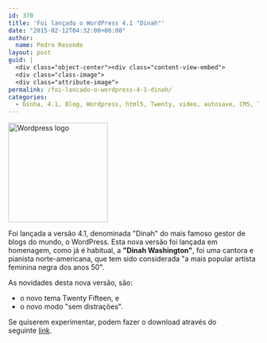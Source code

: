 ```yaml
---
id: 370
title: 'Foi lançado o WordPress 4.1 "Dinah"'
date: "2015-02-12T04:32:00+00:00"
author:
  name: Pedro Resende
layout: post
guid: |
  <div class="object-center"><div class="content-view-embed">
  <div class="class-image">
  <div class="attribute-image">
permalink: /foi-lancado-o-wordpress-4-1-dinah/
categories:
  - Dinha, 4.1, Blog, Wordpress, html5, Twenty, video, autosave, CMS, Twenty Fifteen
---
```


<div class="object-center">
  <div class="content-view-embed">
    <div class="class-image">
      <div class="attribute-image">
      <img src="https://blog.resende.biz/assets/blog/ezdemo_site/storage/images/media/images/wordpress-logo/11990-1-eng-GB/Wordpress-logo_medium.jpg" width="200" height="200"  style="border: 0px solid ;" alt="Wordpress logo" title="Wordpress logo" />
      </div>
    </div>
  </div>
</div>

Foi lançada a versão 4.1, denominada "Dinah" do mais famoso gestor de blogs do mundo, o WordPress. Esta nova versão foi lançada em homenagem, como já é habitual, a&nbsp;**"Dinah Washington"**, foi uma cantora e pianista norte-americana, que tem sido considerada "a mais popular artista feminina negra dos anos 50".

As novidades desta nova versão, são:

- o novo tema&nbsp;Twenty Fifteen, e
- o novo modo "sem distrações".&nbsp;

Se quiserem experimentar, podem fazer o download através do seguinte&nbsp;<a href="http://wordpress.org/latest.tar.gz" target="_blank">link</a>.
